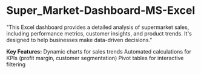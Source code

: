 # Super_Market-Dashboard-MS-Excel
"This Excel dashboard provides a detailed analysis of supermarket sales, including performance metrics, customer insights, and product trends. It's designed to help businesses make data-driven decisions."

**Key Features:**
Dynamic charts for sales trends
Automated calculations for KPIs (profit margin, customer segmentation)
Pivot tables for interactive filtering
